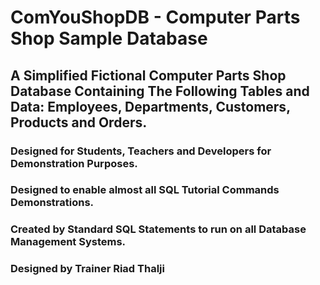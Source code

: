 # ComYouShopDB - Computer Parts Shop Sample Database
## A Simplified Fictional Computer Parts Shop Database Containing The Following Tables and Data: Employees, Departments, Customers, Products and Orders.
### Designed for Students, Teachers and Developers for Demonstration Purposes.
### Designed to enable almost all SQL Tutorial Commands Demonstrations.
### Created by Standard SQL Statements to run on all Database Management Systems.
### Designed by Trainer Riad Thalji
